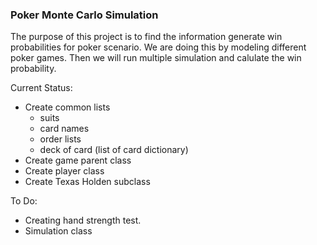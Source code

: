 
### Poker Monte Carlo Simulation

The purpose of this project is to find the information generate win probabilities for poker scenario. We are doing this by modeling different poker games. Then we will run multiple simulation and calulate the win probability.

Current Status:
<ul>
    <li>Create common lists<ul>
        <li>suits</li>
        <li>card names</li>
        <li>order lists</li>
        <li>deck of card (list of card dictionary)</li>
        </ul>
    </li>
    <li>Create game parent class</li>    
    <li>Create player class</li>
    <li>Create Texas Holden  subclass</li>
</ul>

To Do:

<ul>
    <li>Creating hand strength test. </li>
    <li>Simulation class</li>


```python

```
